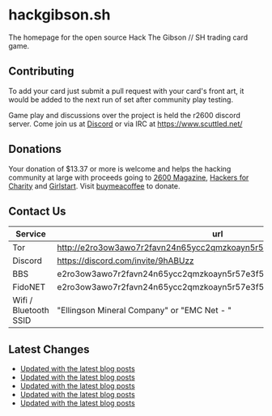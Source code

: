 # hackgibson.sh
The homepage for the open source Hack The Gibson // SH trading card game.


## Contributing

To add your card just submit a pull request with your card's front art, it would be added to the next run of set after community play testing.

Game play and discussions over the project is held the r2600 discord server. Come join us at [Discord](https://discord.com/invite/9hABUzz) or via IRC at https://www.scuttled.net/


## Donations

Your donation of $13.37 or more is welcome and helps the hacking community at large with proceeds going to [2600 Magazine](https://2600.com/), [Hackers for Charity](https://hackersforcharity.org) and [Girlstart](https://girlstart.org).  Visit [buymeacoffee](https://www.buymeacoffee.com/hackgibson.sh) to donate.


## Contact Us

Service | url
-|-
Tor | http://e2ro3ow3awo7r2favn24n65ycc2qmzkoayn5r57e3f56nvjwdcgg32ad.onion
Discord | https://discord.com/invite/9hABUzz
BBS | e2ro3ow3awo7r2favn24n65ycc2qmzkoayn5r57e3f56nvjwdcgg32ad.onion:23
FidoNET | e2ro3ow3awo7r2favn24n65ycc2qmzkoayn5r57e3f56nvjwdcgg32ad.onion:24554
Wifi / Bluetooth SSID | "Ellingson Mineral Company" or "EMC Net - <fidonet address>"

## Latest Changes
<!-- BLOG-POST-LIST:START -->
- [Updated with the latest blog posts](https://github.com/DFW2600/hackgibson.sh/commit/d7e5526dfa3b209ff76f06124577d717153951ee)
- [Updated with the latest blog posts](https://github.com/DFW2600/hackgibson.sh/commit/1c43244f69c4355099251d9d7f6d106e02547372)
- [Updated with the latest blog posts](https://github.com/DFW2600/hackgibson.sh/commit/2544d2b553780dcdab96f89d720634262ca0cdb3)
- [Updated with the latest blog posts](https://github.com/DFW2600/hackgibson.sh/commit/5a0e611bcd4e9b0106fde72ed7ea5b428323ed7a)
- [Updated with the latest blog posts](https://github.com/DFW2600/hackgibson.sh/commit/f2b0a63ab333846ca66f0bdd6fee0d79aa1ed3e7)
<!-- BLOG-POST-LIST:END -->
